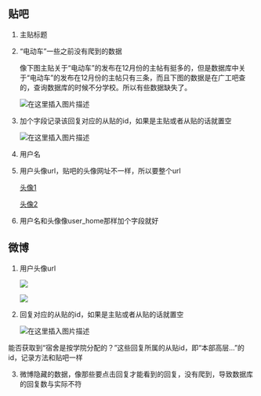##  贴吧

1. 主贴标题

2. “电动车”一些之前没有爬到的数据

   像下图主贴关于“电动车”的发布在12月份的主帖有挺多的，但是数据库中关于“电动车”的发布在12月份的主帖只有三条，而且下图的数据是在广工吧查的，查询数据库的时候不分学校。所以有些数据缺失了。

   ![在这里插入图片描述](https://img-blog.csdnimg.cn/a29add67903e43e48b5c87bc4427aeb1.jpeg)

3. 加个字段记录该回复对应的从贴的id，如果是主贴或者从贴的话就置空

   ![在这里插入图片描述](https://img-blog.csdnimg.cn/6e5286b66af24350b772d9de3e9a6d02.png)

4. 用户名

5. 用户头像url，贴吧的头像网址不一样，所以要整个url

   [头像1](https://himg.bdimg.com/sys/portrait/item/tb.1.6b255b53.nBy43NKzOhG9EAK5snKjkA)

   [头像2](https://gss0.baidu.com/7Ls0a8Sm2Q5IlBGlnYG/sys/portrait/item/tb.1.63ecfc91.S0zZf1Abir24Ty7du6VP2w)

6. 用户名和头像像user_home那样加个字段就好

##  微博

1. 用户头像url

   ![](https://tvax1.sinaimg.cn/crop.0.0.996.996.180/e16ea4b0ly8h28de7a18qj20ro0romz9.jpg)

   ![](https://tvax1.sinaimg.cn/crop.0.0.511.511.180/005uWWPLly8h3epooc1x2j30e70e774o.jpg)

2. 回复对应的从贴的id，如果是主贴或者从贴的话就置空

   ![在这里插入图片描述](https://img-blog.csdnimg.cn/e761f0d71b474c899964498b49958038.png)

能否获取到“宿舍是按学院分配的？”这些回复所属的从贴id，即“本部高层...”的id，记录方法和贴吧一样

3. 微博隐藏的数据，像那些要点击回复才能看到的回复，没有爬到，导致数据库的回复数与实际不符